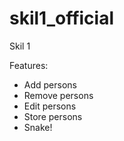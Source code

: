 # skil1_official
Skil 1

Features:
- Add persons
- Remove persons
- Edit persons
- Store persons
- Snake!

